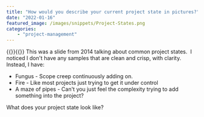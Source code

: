 ```yaml
---
title: "How would you describe your current project state in pictures?"
date: "2022-01-16"
featured_image: /images/snippets/Project-States.png
categories:
    - "project-management"
---
```

{{<featuredimage class="inline-feature-image">}}{{</featuredimage>}}
This was a slide from 2014 talking about common project states.  I noticed I don't have any samples that are clean and crisp, with clarity.  Instead, I have:

- Fungus - Scope creep continuously adding on.
- Fire - Like most projects just trying to get it under control
- A maze of pipes - Can't you just feel the complexity trying to add something into the project?


What does your project state look like?
